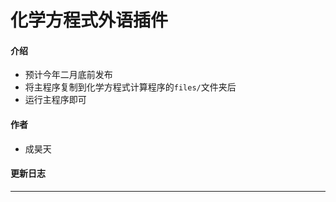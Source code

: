 # 化学方程式外语插件

#### 介绍
- 预计今年二月底前发布
- 将主程序复制到化学方程式计算程序的`files/`文件夹后
- 运行主程序即可

#### 作者

- 成昊天


#### 更新日志
- --
